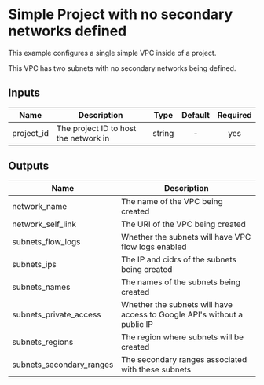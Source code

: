 # Simple Project with no secondary networks defined

This example configures a single simple VPC inside of a project.

This VPC has two subnets with no secondary networks being defined.

[^]: (autogen_docs_start)


## Inputs

| Name | Description | Type | Default | Required |
|------|-------------|:----:|:-----:|:-----:|
| project_id | The project ID to host the network in | string | - | yes |

## Outputs

| Name | Description |
|------|-------------|
| network_name | The name of the VPC being created |
| network_self_link | The URI of the VPC being created |
| subnets_flow_logs | Whether the subnets will have VPC flow logs enabled |
| subnets_ips | The IP and cidrs of the subnets being created |
| subnets_names | The names of the subnets being created |
| subnets_private_access | Whether the subnets will have access to Google API's without a public IP |
| subnets_regions | The region where subnets will be created |
| subnets_secondary_ranges | The secondary ranges associated with these subnets |

[^]: (autogen_docs_end)